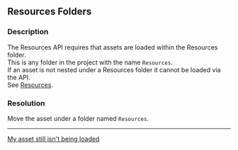 ## Resources Folders
### Description
The Resources API requires that assets are loaded within the Resources folder.  
This is any folder in the project with the name `Resources`.  
If an asset is not nested under a Resources folder it cannot be loaded via the API.  
See [Resources](https://docs.unity3d.com/ScriptReference/Resources.html).

### Resolution
Move the asset under a folder named `Resources`.

---

[My asset still isn't being loaded](Resource%20Paths.md)